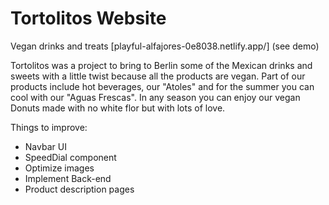 # Tortolitos Website

Vegan drinks and treats [playful-alfajores-0e8038.netlify.app/] (see demo)

Tortolitos was a project to bring to Berlin some of the Mexican drinks and sweets with a little twist because all the products are vegan.
Part of our products include hot beverages, our "Atoles" and for the summer you can cool with our "Aguas Frescas".
In any season you can enjoy our vegan Donuts made with no white flor but with lots of love.



Things to improve:
- Navbar UI
- SpeedDial component
- Optimize images
- Implement Back-end
- Product description pages
